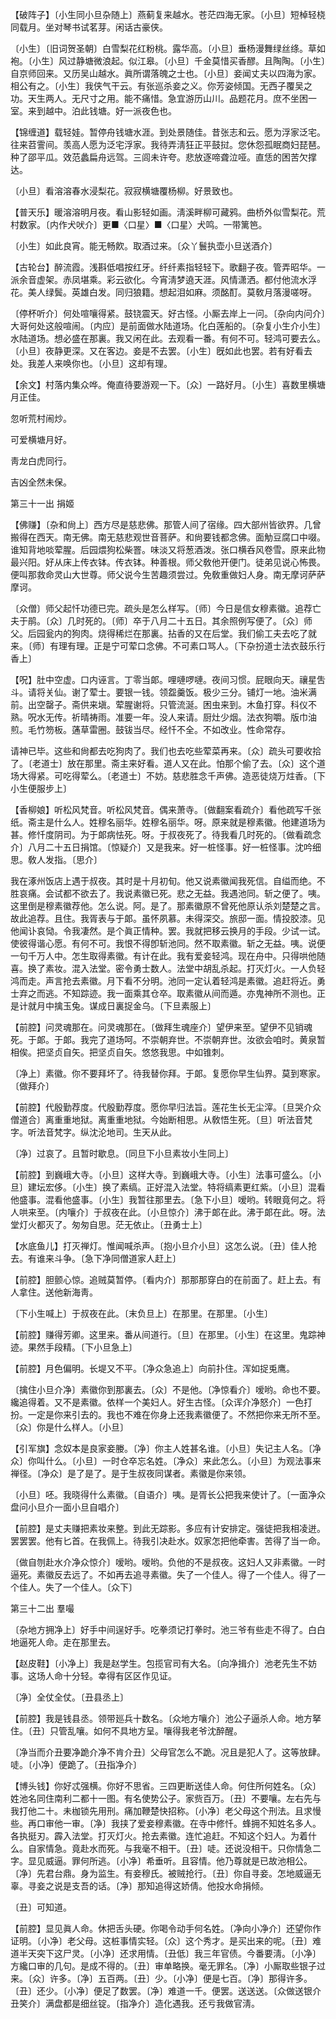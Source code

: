 <!-- { "loadSidebar": true } -->
【破阵子】〔小生同小旦杂随上〕燕蓟复来越水。苍茫四海无家。〔小旦〕短棹轻桡同载月。坐对琴书试茗芽。闲话古豪侠。

〔小生〕〔旧词贺圣朝〕白雪梨花红粉桃。露华高。〔小旦〕垂杨漫舞绿丝绦。草如袍。〔小生〕风过静塘微浪起。似江皋。〔小旦〕千金莫惜买香醪。且陶陶。〔小生〕自京师回来。又历吴山越水。眞所谓落魄之士也。〔小旦〕妾闻丈夫以四海为家。相公有之。〔小生〕我侠气干云。有张巡杀妾之义。你芳姿倾国。无西子覆吴之功。天生两人。无尺寸之用。能不痛惜。急宜游历山川。品题花月。庶不坐困一室。来到越中。泊此钱塘。好一派夜色也。 

【锦缠道】载轻娃。暂停舟钱塘水涯。到处景随佳。昔张志和云。愿为浮家泛宅。往来苕霅间。羡高人愿为泛宅浮家。我待弄淸狂正平鼓挝。您休怨孤眠商妇琵琶。种了邵平瓜。效范蠡扁舟远驾。三闾未许夸。悲放逐啼聋泣哑。直恁的困苦欠撑达。

〔小旦〕看溶溶春水浸梨花。寂寂横塘覆杨柳。好景致也。 

【普天乐】暖溶溶明月夜。看山影轻如画。淸溪畔柳可藏鸦。曲桥外似雪梨花。荒村数家。〔内作犬吠介〕更■〈口星〉■〈口星〉犬鸣。一带篱笆。

〔小生〕如此良宵。能无畅飮。取酒过来。〔众丫鬟执壶小旦送酒介〕 

【古轮台】醉流霞。浅斟低唱按红牙。纤纤素指轻轻下。歌翻子夜。管弄昭华。一派余音虚架。赤凤堪乘。彩云欲化。今宵淸梦遶天涯。风情潇洒。都付他流水浮花。美人绿鬓。英雄白发。同归狼籍。想起泪如麻。须酩酊。莫敎月落漫嗟呀。

〔停杯听介〕何处喧嚷得紧。鼓铙震天。好古怪。小厮去岸上一问。〔杂向内问介〕大哥何处这般喧闹。〔内应〕是前面做水陆道场。化白莲船的。〔杂复小生介小生〕水陆道场。想必盛在那裏。我又闲在此。去观看一番。有何不可。轻鸿可要去么。〔小旦〕夜静更深。又在客边。妾是不去罢。〔小生〕旣如此也罢。若有好看去处。我差人来唤你也。〔小旦〕这却有理。 

【余文】村落内集众哗。俺直待要游观一下。〔众〕一路好月。〔小生〕喜数里横塘月正佳。

忽听荒村闹炒。



可爱横塘月好。

靑龙白虎同行。



吉凶全然未保。 

第三十一出
捐姬

【佛赚】〔杂和尙上〕西方尽是慈悲佛。那管人间了宿缘。四大部州皆欲界。几曾搬得在西天。南无佛。南无慈悲观世音菩萨。和尙要钱都念佛。面觔豆腐口中啜。谁知背地啖荤腥。后园煨狗松柴罯。味淡又将葱酒泼。张口横呑风卷雪。原来此物最兴阳。好从床上传衣钵。传衣钵。种善根。师父敎他开便门。徒弟见说心怖畏。便叫那救命灵山大世尊。师父说今生苦趣须尝过。免敎重做妇人身。南无摩诃萨萨摩诃。

〔众僧〕师父起忏功德已完。疏头是怎么样写。〔师〕今日是信女穆素徽。追荐亡夫于鹃。〔众〕几时死的。〔师〕卒于八月二十五日。其余照例写便了。〔众〕师父。后园瓮内的狗肉。烧得稀烂在那裏。拈香的又在后堂。我们偷工夫去吃了就来。〔师〕有理有理。正是宁可荤口念佛。不可素口骂人。〔下杂扮道士法衣鼓乐行香上〕 

【呪】肚中空虚。口内诬言。丁零当郞。哩嗹啰嗹。夜间习惯。屁眼向天。禳星吿斗。请将关仙。谢了荤士。要银一钱。领盌羹饭。极少三分。铺灯一地。油米满前。出空罄子。斋供来塡。荤腥谢将。只管流涎。困虫来到。木鱼打穿。科仪不熟。呪水无传。祈晴祷雨。准要一年。没人来请。厨灶少烟。法衣狗嚼。版巾油煎。毛竹笏板。蓪草雷圈。鼓钹当尽。经忏不全。不如改业。性命常存。

请神已毕。这些和尙都去吃狗肉了。我们也去吃些荤菜再来。〔众〕疏头可要收拾了。〔老道士〕放在那里。斋主来好看。道人又在此。怕那个偷了去。〔众〕这个道场大得紧。可吃得荤么。〔老道士〕不妨。慈悲胜念千声佛。造恶徒烧万炷香。〔下小生便服步上〕 

【香柳娘】听松风梵音。听松风梵音。偶来萧寺。〔做翻案看疏介〕看他疏写千张纸。斋主是什么人。姓穆名丽华。姓穆名丽华。呀。原来就是穆素徽。他建道场为甚。修忏度阴司。为于郞病怯死。呀。于叔夜死了。待我看几时死的。〔做看疏念介〕八月二十五日捐馆。〔惊疑介〕又是我来。好一桩怪事。好一桩怪事。沈吟细思。敎人发指。〔思介〕 

我在涿州饭店上遇于叔夜。其时是十月初旬。他又说素徽闻我死信。自缢而绝。不胜哀痛。会试都不欲去了。我说素徽已死。悲之无益。我遇池同。斩之便了。咦。这里倒是穆素徽荐他。怎么说。阿。是了。那素徽原不曾死他原认杀刘楚楚之言。故此追荐。且住。我胥表与于郞。虽怀夙慕。未得深交。旅邸一面。情投胶漆。见他闻讣哀恸。令我凄然。是个眞正情种。罢。我就把移云换月的手段。少试一试。使彼得谐心愿。有何不可。我恨不得卽斩池同。然不取素徽。斩之无益。咦。说便一句千万人中。怎生取得素徽。有计在此。我有爱妾轻鸿。现在舟中。只得哄他随喜。换了素妆。混入法堂。密令勇士数人。法堂中胡乱杀起。打灭灯火。一人负轻鸿而走。声言抢去素徽。月下看不分明。池同一定认着轻鸿是素徽。追赶将近。勇士弃之而逃。不知踪迹。我一面乘其仓卒。取素徽从间而遁。亦鬼神所不测也。正是计就月中擒玉兔。谋成日裏捉金乌。〔下旦素服上〕 

【前腔】问灵魂那在。问灵魂那在。〔做拜生魂座介〕望伊来至。望伊不见销魂死。于郞。于郞。我完了道场呵。不崇朝弃世。不崇朝弃世。汝欲会咱时。黄泉暂相俟。把坚贞自矢。把坚贞自矢。悠悠我思。中如锥刺。

〔净上〕素徽。你不要拜坏了。待我替你拜。于郞。复愿你早生仙界。莫到寒家。〔做拜介〕 

【前腔】代殷勤荐度。代殷勤荐度。愿你早归法旨。莲花生长无尘滓。〔旦哭介众僧道合〕离重重地狱。离重重地狱。今始断相思。从敎悟生死。〔旦〕听法音梵字。听法音梵字。纵沈沦地司。生天从此。

〔净〕过哀了。且暂时歇息。〔同旦下小旦素妆小生同上〕 

【前腔】到巍峨大寺。〔小旦〕这样大寺。到巍峨大寺。〔小生〕法事可盛么。〔小旦〕建坛宏侈。〔小生〕换了素缟。正好混入法堂。特将缟素更红紫。〔小旦〕混看他盛事。混看他盛事。〔小生〕我暂往那里去。〔急下小旦〕嗳哟。转眼竟何之。将人哄来至。〔内嚷介〕于叔夜在此。〔小旦惊介〕沸于郞在此。沸于郞在此。呀。法堂灯火都灭了。匆匆自思。茫无依止。〔丑勇士上〕 

【水底鱼儿】打灭禅灯。惟闻喊杀声。〔抱小旦介小旦〕这怎么说。〔丑〕佳人抢去。有谁来斗争。〔急下净同僧道家人赶上〕 

【前腔】胆颤心惊。追贼莫暂停。〔看内介〕那那那穿白的在前面了。赶上去。有人拿住。送他新海靑。

〔下小生喊上〕于叔夜在此。〔末负旦上〕在那里。在那里。〔小生〕 

【前腔】赚得芳卿。这里来。番从间道行。〔旦〕在那里。〔小生〕在这里。鬼踪神迹。果然手段精。〔下小旦急上〕 

【前腔】月色偏明。长堤又不平。〔净众急追上〕向前扑住。浑如捉兎鹰。

〔擒住小旦介净〕素徽你到那裏去。〔众〕不是他。〔净惊看介〕嗳哟。命也不要。纔追得着。又不是素徽。依样一个美妇人。好生古怪。〔众诨介净怒介〕一色打扮。一定是你来引去的。我也不难在你身上还我素徽便了。不然把你来无所不至。〔众〕你是什么样人。〔小旦〕 

【引军旗】念奴本是良家妾媵。〔净〕你主人姓甚名谁。〔小旦〕失记主人名。〔净众〕你叫什么。〔小旦〕一时仓卒忘名姓。〔净众〕来此怎么。〔小旦〕为观法事来禅径。〔净众〕是了是了。是于生叔夜同谋者。素徽是你来领。

〔小旦〕呸。我晓得什么素徽。〔自语介〕咦。是胥长公把我来使计了。〔一面净众盘问小旦介一面小旦自唱介〕 

【前腔】是丈夫赚把素妆来整。到此无踪影。多应有计安排定。强徒把我相凌迸。罢罢罢。他有匕首。在我佩上。待我引决赴水。奴家怎把他牵害。苦得了当一命。

〔做自刎赴水介净众惊介〕嗳哟。嗳哟。负他的不是叔夜。这妇人又非素徽。一时逼死。素徽反去远了。不如再去追寻素徽。失了一个佳人。得了一个佳人。得了一个佳人。失了一个佳人。〔众下〕 

第三十二出
羣嘬

〔杂地方拥净上〕好手中间逞好手。吃拳须记打拳时。池三爷有些走不得了。白白地逼死人命。走在那里去。 

【赵皮鞋】〔小净上〕我是赵学生。包揽官司有大名。〔向净揖介〕池老先生不妨事。这场人命十分轻。幸得有区区作见证。

〔净〕全仗全仗。〔丑县丞上〕 

【前腔】我是钱县丞。领带廵兵十数名。〔众地方嚷介〕池公子逼杀人命。地方拏住。〔丑〕只管乱嚷。如何不具地方呈。嚷得我老爷沈醉醒。

〔净当而介丑要净跪介净不肯介丑〕父母官怎么不跪。况且是犯人了。这等放肆。唗。〔小净〕便跪了。〔丑指净介〕 

【博头钱】你好忒强横。你好不思省。三四更断送佳人命。何住所何姓名。〔众〕姓池名同住南利二都十一图。有名使势公子。家赀百万。〔丑〕不要嚷。左右先与我打他二十。未枷锁先用刑。痛加鞭楚快招称。〔小净〕老父母这个刑法。且求慢些。再口审他一审。〔净〕我挟了爱妾穆素徽。在寺中修忏。蜂拥不知姓名多人。各执挺刃。霹入法堂。打灭灯火。抢去素徽。连忙追赶。不知这个妇人。为着什么。自家情急。竟赴水而死。与我毫不相干。〔丑〕唗。还说没相干。只你情急二字。显见威逼。罪何所逃。〔小净〕希垂听。且容情。他乃尊就是已故池相公。〔净〕先君台鼎。身为监生。有妾穆氏。被贼抢行。〔丑〕你自寻妾。怎地威逼无辜。寻妾之说是支吾的话。〔净〕那知追得这娇倩。他投水命捐倾。

〔丑〕可知道。 

【前腔】显见眞人命。休把舌头硬。你喝令动手何名姓。〔净向小净介〕还望你作证明。〔小净〕老父母。这桩事情实轻。〔众〕这个秀才。是买出来的呢。〔丑〕难道半天突下这尸灵。〔小净〕还求用情。〔丑低〕我三年官债。今番要淸。〔小净〕方纔口审的几句。是成不得的。〔丑〕审单略换。毫无罪名。〔净〕小厮取些银子过来。〔众〕许多。〔净〕五百两。〔丑〕少。〔小净〕便是七百。〔净〕那得许多。〔丑〕还少。〔小净〕便足了数罢。〔净〕难道一千。便罢。送送送。〔众做送银介丑笑介〕满盘都是细丝锭。〔指净介〕造化遇我。还亏我做官淸。

